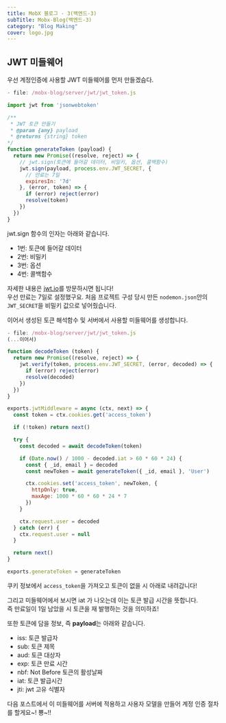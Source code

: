 ```yaml
---
title: MobX 블로그 - 3(백엔드-3)
subTitle: Mobx-Blog(백엔드-3)
category: "Blog Making"
cover: logo.jpg
---
```


## JWT 미들웨어
우선 계정인증에 사용할 JWT 미들웨어를 먼저 만들겠슴다.

```js
- file: /mobx-blog/server/jwt/jwt_token.js

import jwt from 'jsonwebtoken'

/**
 * JWT 토큰 만들기
 * @param {any} payload
 * @returns {string} token
*/
function generateToken (payload) {
  return new Promise((resolve, reject) => {
    // jwt.sign(토큰에 들어갈 데이터, 비밀키, 옵션, 콜백함수)
    jwt.sign(payload, process.env.JWT_SECRET, {
      // 만료는 7일
      expiresIn: '7d'
    }, (error, token) => {
      if (error) reject(error)
      resolve(token)
    })
  })
}
```

jwt.sign 함수의 인자는 아래와 같습니다.

* 1번: 토큰에 들어갈 데이터
* 2번: 비밀키
* 3번: 옵션
* 4번: 콜백함수

자세한 내용은 [jwt.io](https://jwt.io/)를 방문하시면 됩니다!  
우선 만료는 7일로 설정했구요. 처음 프로젝트 구성 당시 만든 `nodemon.json`안의
`JWT_SECRET`을 비밀키 값으로 넣어줬습니다.

이어서 생성된 토큰 해석함수 및 서버에서 사용할 미들웨어를 생성합니다.

```js
- file: /mobx-blog/server/jwt/jwt_token.js
(...이어서)

function decodeToken (token) {
  return new Promise((resolve, reject) => {
    jwt.verify(token, process.env.JWT_SECRET, (error, decoded) => {
      if (error) reject(error)
      resolve(decoded)
    })
  })
}

exports.jwtMiddleware = async (ctx, next) => {
  const token = ctx.cookies.get('access_token')

  if (!token) return next()

  try {
    const decoded = await decodeToken(token)

    if (Date.now() / 1000 - decoded.iat > 60 * 60 * 24) {
      const { _id, email } = decoded
      const newToken = await generateToken({ _id, email }, 'User')

      ctx.cookies.set('access_token', newToken, {
        httpOnly: true,
        maxAge: 1000 * 60 * 60 * 24 * 7
      })
    }

    ctx.request.user = decoded
  } catch (err) {
    ctx.request.user = null
  }

  return next()
}

exports.generateToken = generateToken
```

쿠키 정보에서 `access_token`을 가져오고 토큰이 없을 시 아래로 내려갑니다!


그리고 미들웨어에서 보시면 iat 가 나오는데 이는 토큰 발급 시간을 뜻합니다.  
즉 만료일이 1일 남았을 시 토큰을 재 발행하는 것을 의미하죠!

또한 토큰에 담을 정보, 즉 **payload**는 아래와 같습니다.

* iss: 토큰 발급자
* sub: 토큰 제목
* aud: 토큰 대상자
* exp: 토큰 만료 시간
* nbf: Not Before 토큰의 활성날짜
* iat: 토큰 발급시간
* jti: jwt 고유 식별자

다음 포스트에서 이 미들웨어를 서버에 적용하고 사용자 모델을 만들어 계정 인증 절차를 할게요~! 뿅~!!